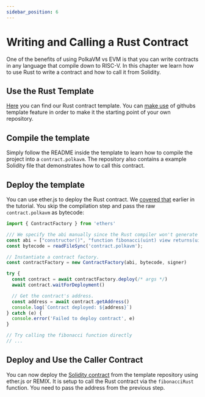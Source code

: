 ```yaml
---
sidebar_position: 6
---
```


# Writing and Calling a Rust Contract

One of the benefits of using PolkaVM vs EVM is that you can write contracts
in any language that compile down to RISC-V. In this chapter we learn how
to use Rust to write a contract and how to call it from Solidity.

## Use the Rust Template

[Here](https://github.com/paritytech/rust-contract-template) you can find our
Rust contract template. You can [make use](https://docs.github.com/en/repositories/creating-and-managing-repositories/creating-a-repository-from-a-template#creating-a-repository-from-a-template)
of githubs template feature in order to  make it the starting point of your own repository.

## Compile the template

Simply follow the README inside the template to learn how to compile the project into a
`contract.polkavm`. The repository also contains a example Solidity file that demonstrates
how to call this contract.

## Deploy the template

You can use ether.js to deploy the Rust contract. We [covered that](/getting-started-with-ethers.js#deploy-a-contract)
earlier in the tutorial. You skip the compilation step and pass the raw `contract.polkavm` as bytecode:

```ts
import { ContractFactory } from 'ethers'

/// We specify the abi manually since the Rust compiler won't generate one for us
const abi = ["constructor()", "function fibonacci(uint) view returns(uint)"];
const bytecode = readFileSync('contract.polkavm');

// Instantiate a contract factory.
const contractFactory = new ContractFactory(abi, bytecode, signer)

try {
  const contract = await contractFactory.deploy(/* args */)
  await contract.waitForDeployment()

  // Get the contract's address.
  const address = await contract.getAddress()
  console.log(`Contract deployed: ${address}`)
} catch (e) {
  console.error('Failed to deploy contract', e)
}

// Try calling the fibonacci function directly
// ...
```

## Deploy and Use the Caller Contract

You can now deploy the [Solidity contract](https://github.com/paritytech/rust-contract-template/blob/master/call_from_sol.sol)
from the template repository using ether.js or REMIX. It is setup to call the Rust contract via the
`fibonacciRust` function. You need to pass the address from the previous step.
